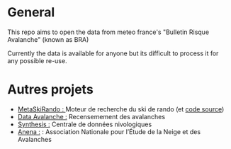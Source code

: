 # General

This repo aims to open the data from meteo france's "Bulletin Risque Avalanche" (known as BRA)

Currently the data is available for anyone but its difficult to process it for any possible re-use.
  
# Autres projets
- [MetaSkiRando : ](https://www.metaskirando.ovh/Nivo.php) Moteur de recherche du ski de rando (et [code source](https://github.com/c2corg/metaskirando))
- [Data Avalanche :](http://www.data-avalanche.org) Recensemement des avalanches
- [Synthesis :](http://www.data-avalanche.org/synthesis/) Centrale de données nivologiques
- [Anena :](https://www.anena.org/) : Association Nationale pour l’Étude de la Neige et des Avalanches
